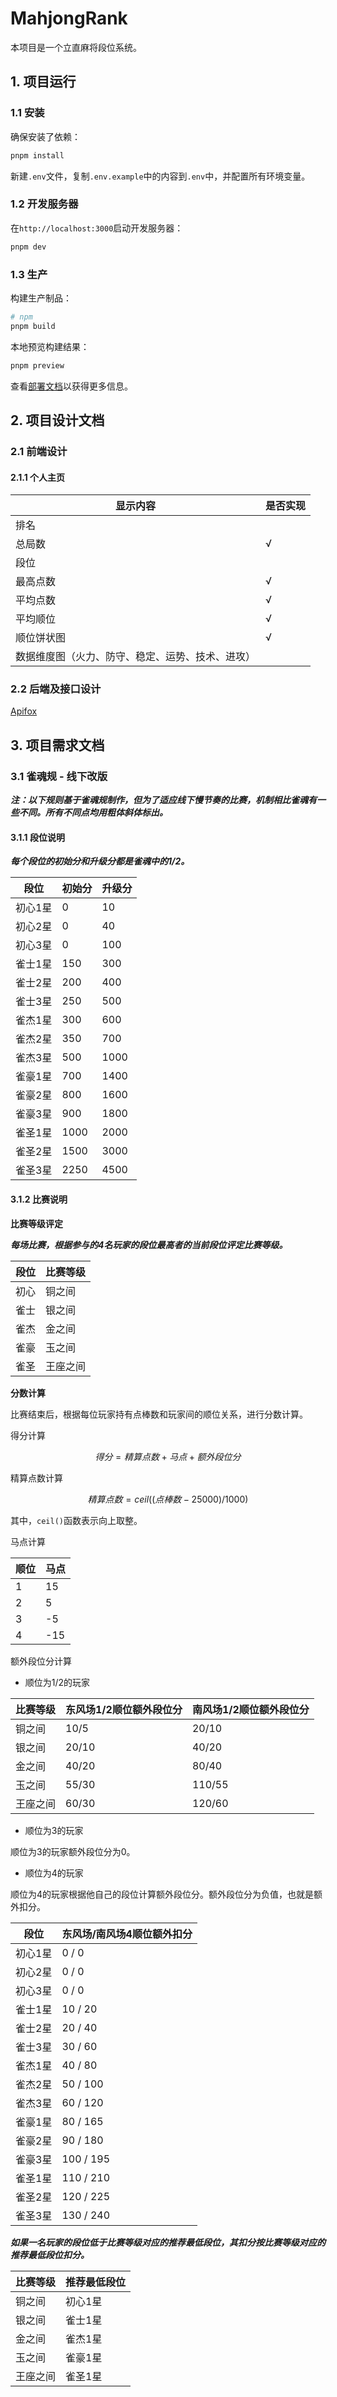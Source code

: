 # MahjongRank

本项目是一个立直麻将段位系统。

## 1. 项目运行

### 1.1 安装

确保安装了依赖：

```bash
pnpm install
```

新建`.env`文件，复制`.env.example`中的内容到`.env`中，并配置所有环境变量。

### 1.2 开发服务器

在`http://localhost:3000`启动开发服务器：

```bash
pnpm dev
```

### 1.3 生产

构建生产制品：

```bash
# npm
pnpm build
```

本地预览构建结果：

```bash
pnpm preview
```

查看[部署文档](https://nuxt.com/docs/getting-started/deployment)以获得更多信息。

## 2. 项目设计文档

### 2.1 前端设计

#### 2.1.1 个人主页

| 显示内容                     | 是否实现 |
|--------------------------|------|
| 排名                       |      |
| 总局数                      | √    |
| 段位                       |      |
| 最高点数                     | √    |
| 平均点数                     | √    |
| 平均顺位                     | √    |
| 顺位饼状图                    | √    |
| 数据维度图（火力、防守、稳定、运势、技术、进攻） |      |

### 2.2 后端及接口设计

[Apifox](https://apifox.com/apidoc/shared/b793d103-e1b8-4e3c-aac3-ad5f49dd785d)

## 3. 项目需求文档

### 3.1 雀魂规 - 线下改版

***注：以下规则基于雀魂规制作，但为了适应线下慢节奏的比赛，机制相比雀魂有一些不同。所有不同点均用粗体斜体标出。***

#### 3.1.1 段位说明

***每个段位的初始分和升级分都是雀魂中的1/2。***

| 段位   | 初始分  | 升级分  |
|------|------|------|
| 初心1星 | 0    | 10   |
| 初心2星 | 0    | 40   |
| 初心3星 | 0    | 100  |
| 雀士1星 | 150  | 300  |
| 雀士2星 | 200  | 400  |
| 雀士3星 | 250  | 500  |
| 雀杰1星 | 300  | 600  |
| 雀杰2星 | 350  | 700  |
| 雀杰3星 | 500  | 1000 |
| 雀豪1星 | 700  | 1400 |
| 雀豪2星 | 800  | 1600 |
| 雀豪3星 | 900  | 1800 |
| 雀圣1星 | 1000 | 2000 |
| 雀圣2星 | 1500 | 3000 |
| 雀圣3星 | 2250 | 4500 |

#### 3.1.2 比赛说明

**比赛等级评定**

***每场比赛，根据参与的4名玩家的段位最高者的当前段位评定比赛等级。***

| 段位 | 比赛等级 |
|----|------|
| 初心 | 铜之间  |
| 雀士 | 银之间  |
| 雀杰 | 金之间  |
| 雀豪 | 玉之间  |
| 雀圣 | 王座之间 |

**分数计算**

比赛结束后，根据每位玩家持有点棒数和玩家间的顺位关系，进行分数计算。

得分计算

$$
得分 = 精算点数 + 马点 + 额外段位分
$$

精算点数计算

$$
精算点数 = ceil((点棒数 - 25000) / 1000)
$$

其中，`ceil()`函数表示向上取整。

马点计算

| 顺位 | 马点  |
|----|-----|
| 1  | 15  |
| 2  | 5   |
| 3  | -5  |
| 4  | -15 |

额外段位分计算

- 顺位为1/2的玩家

| 比赛等级 | 东风场1/2顺位额外段位分 | 南风场1/2顺位额外段位分 |
|------|---------------|---------------|
| 铜之间  | 10/5          | 20/10         |
| 银之间  | 20/10         | 40/20         |
| 金之间  | 40/20         | 80/40         |
| 玉之间  | 55/30         | 110/55        |
| 王座之间 | 60/30         | 120/60        |

- 顺位为3的玩家

顺位为3的玩家额外段位分为0。

- 顺位为4的玩家

顺位为4的玩家根据他自己的段位计算额外段位分。额外段位分为负值，也就是额外扣分。

| 段位   | 东风场/南风场4顺位额外扣分 |
|------|----------------|
| 初心1星 | 0 / 0          |
| 初心2星 | 0 / 0          |
| 初心3星 | 0 / 0          |
| 雀士1星 | 10 / 20        |
| 雀士2星 | 20 / 40        |
| 雀士3星 | 30 / 60        |
| 雀杰1星 | 40 / 80        |
| 雀杰2星 | 50 / 100       |
| 雀杰3星 | 60 / 120       |
| 雀豪1星 | 80 / 165       |
| 雀豪2星 | 90 / 180       |
| 雀豪3星 | 100 / 195      |
| 雀圣1星 | 110 / 210      |
| 雀圣2星 | 120 / 225      |
| 雀圣3星 | 130 / 240      |

***如果一名玩家的段位低于比赛等级对应的推荐最低段位，其扣分按比赛等级对应的推荐最低段位扣分。***

| 比赛等级 | 推荐最低段位 |
|------|--------|
| 铜之间  | 初心1星   |
| 银之间  | 雀士1星   |
| 金之间  | 雀杰1星   |
| 玉之间  | 雀豪1星   |
| 王座之间 | 雀圣1星   |
